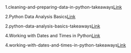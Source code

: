 1.cleaning-and-preparing-data-in-python-takeaways[Link](https://github.com/Rish1382/step-2-Python-for-data-science/blob/main/1.cleaning-and-preparing-data-in-python-takeaways.pdf)

2.Python Data Analysis Basics[Link](https://github.com/Rish1382/step-2-Python-for-data-science/blob/main/2.Python%20Data%20Analysis%20Basics.ipynb)

2.python-data-analysis-basics-takeaways[Link](https://github.com/Rish1382/step-2-Python-for-data-science/blob/main/2.python-data-analysis-basics-takeaways.pdf)

4.Working with Dates and Times in Python[Link](https://github.com/Rish1382/step-2-Python-for-data-science/blob/main/4.Working%20with%20Dates%20and%20Times%20in%20Python.ipynb)

4.working-with-dates-and-times-in-python-takeaways[Link](https://github.com/Rish1382/step-2-Python-for-data-science/blob/main/4.working-with-dates-and-times-in-python-takeaways.pdf)
